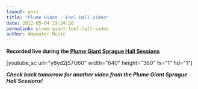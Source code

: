 ```yaml
---
layout: post
title: "Plume Giant - Fool Hall Video"
date: 2012-05-04 19:24:20
permalink: plume-giant-fool-hall-video
author: Ampeater Music
---
```

**Recorded live during the [Plume Giant Sprague Hall Sessions](http://ampeatermusic.com/plume-giant-the-sprague-sessions)**

\[youtube\_sc url="y8yd2jS7U60" width="640" height="360" fs="1" hd="1"\]

**_Check back tomorrow for another video from the Plume Giant Sprague Hall Sessions!_**